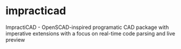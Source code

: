 # impracticad
ImpractiCAD - OpenSCAD-inspired programatic CAD package with imperative extensions with a focus on real-time code parsing and live preview
